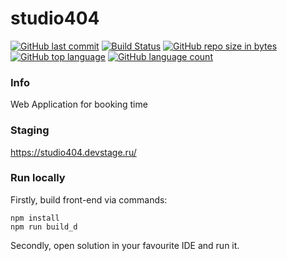 # studio404 
[![GitHub last commit](https://img.shields.io/github/last-commit/gerrkoff/studio404.svg)](https://github.com/gerrkoff/studio404/)
[![Build Status](http://devstage.ru:6699/buildStatus/icon?job=studio404)](https://github.com/gerrkoff/studio404/)
[![GitHub repo size in bytes](https://img.shields.io/github/repo-size/gerrkoff/studio404.svg)](https://github.com/gerrkoff/studio404/)
[![GitHub top language](https://img.shields.io/github/languages/top/gerrkoff/studio404.svg)](https://github.com/gerrkoff/studio404/)
[![GitHub language count](https://img.shields.io/github/languages/count/gerrkoff/studio404.svg)](https://github.com/gerrkoff/studio404/)

### Info

Web Application for booking time

### Staging

https://studio404.devstage.ru/

### Run locally

Firstly, build front-end via commands:

```
npm install
npm run build_d
```

Secondly, open solution in your favourite IDE and run it.
